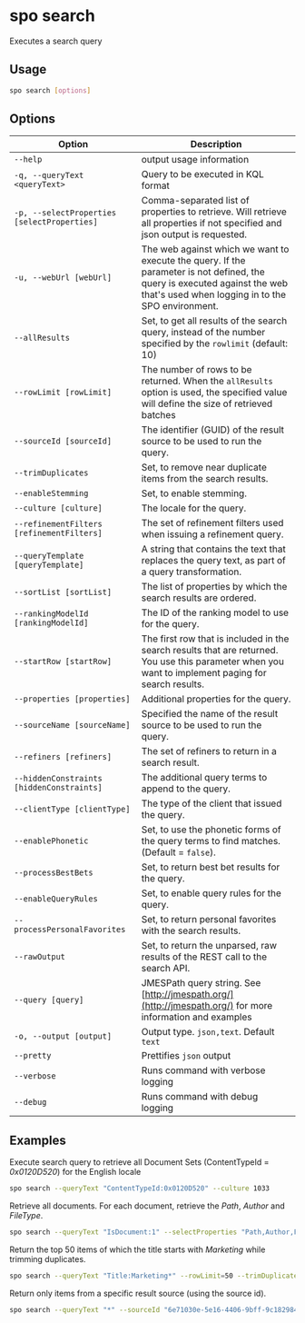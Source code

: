 # spo search

Executes a search query

## Usage

```sh
spo search [options]
```

## Options

Option|Description
------|-----------
`--help`|output usage information
`-q, --queryText <queryText>`|Query to be executed in KQL format
`-p, --selectProperties [selectProperties]`|Comma-separated list of properties to retrieve. Will retrieve all properties if not specified and json output is requested.
`-u, --webUrl [webUrl]`|The web against which we want to execute the query. If the parameter is not defined, the query is executed against the web that's used when logging in to the SPO environment.
`--allResults`|Set, to get all results of the search query, instead of the number specified by the `rowlimit` (default: 10)
`--rowLimit [rowLimit]`|The number of rows to be returned. When the `allResults` option is used, the specified value will define the size of retrieved batches
`--sourceId [sourceId]`|The identifier (GUID) of the result source to be used to run the query.
`--trimDuplicates`|Set, to remove near duplicate items from the search results.
`--enableStemming`|Set, to enable stemming.
`--culture [culture]`|The locale for the query.
`--refinementFilters [refinementFilters]`|The set of refinement filters used when issuing a refinement query.
`--queryTemplate [queryTemplate]`|A string that contains the text that replaces the query text, as part of a query transformation.
`--sortList [sortList]`|The list of properties by which the search results are ordered.
`--rankingModelId [rankingModelId]`|The ID of the ranking model to use for the query.
`--startRow [startRow]`|The first row that is included in the search results that are returned. You use this parameter when you want to implement paging for search results.
`--properties [properties]`|Additional properties for the query.
`--sourceName [sourceName]`|Specified the name of the result source to be used to run the query.
`--refiners [refiners]`|The set of refiners to return in a search result.
`--hiddenConstraints [hiddenConstraints]`|The additional query terms to append to the query.
`--clientType [clientType]`|The type of the client that issued the query.
`--enablePhonetic`|Set, to use the phonetic forms of the query terms to find matches. (Default = `false`).
`--processBestBets`|Set, to return best bet results for the query.
`--enableQueryRules`|Set, to enable query rules for the query.
`--processPersonalFavorites`|Set, to return personal favorites with the search results.
`--rawOutput`|Set, to return the unparsed, raw results of the REST call to the search API.
`--query [query]`|JMESPath query string. See [http://jmespath.org/](http://jmespath.org/) for more information and examples
`-o, --output [output]`|Output type. `json,text`. Default `text`
`--pretty`|Prettifies `json` output
`--verbose`|Runs command with verbose logging
`--debug`|Runs command with debug logging

## Examples

Execute search query to retrieve all Document Sets (ContentTypeId = _0x0120D520_) for the English locale

```sh
spo search --queryText "ContentTypeId:0x0120D520" --culture 1033
```

Retrieve all documents. For each document, retrieve the _Path_, _Author_ and _FileType_.

```sh
spo search --queryText "IsDocument:1" --selectProperties "Path,Author,FileType" --allResults
```

Return the top 50 items of which the title starts with _Marketing_ while trimming duplicates.

```sh
spo search --queryText "Title:Marketing*" --rowLimit=50 --trimDuplicates
```

Return only items from a specific result source (using the source id).

```sh
spo search --queryText "*" --sourceId "6e71030e-5e16-4406-9bff-9c1829843083"
```
